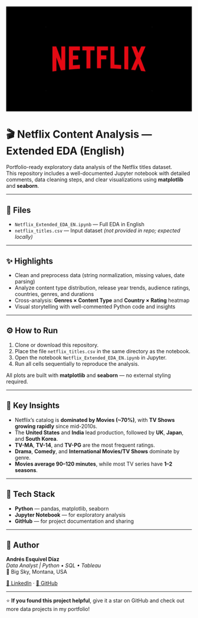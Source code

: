 <p align="center">
  <img src="Netflix.png" alt="Netflix Content Analysis Banner" width="800">
</p>

# 🎬 Netflix Content Analysis — Extended EDA (English)

Portfolio-ready exploratory data analysis of the Netflix titles dataset.  
This repository includes a well-documented Jupyter notebook with detailed comments, data cleaning steps, and clear visualizations using **matplotlib** and **seaborn**.

---

## 📂 Files
- `Netflix_Extended_EDA_EN.ipynb` — Full EDA in English  
- `netflix_titles.csv` — Input dataset *(not provided in repo; expected locally)*  

---

## ✨ Highlights
- Clean and preprocess data (string normalization, missing values, date parsing)  
- Analyze content type distribution, release year trends, audience ratings, countries, genres, and durations  
- Cross-analysis: **Genres × Content Type** and **Country × Rating** heatmap  
- Visual storytelling with well-commented Python code and insights  

---

## ⚙️ How to Run
1. Clone or download this repository.  
2. Place the file `netflix_titles.csv` in the same directory as the notebook.  
3. Open the notebook `Netflix_Extended_EDA_EN.ipynb` in Jupyter.  
4. Run all cells sequentially to reproduce the analysis.  

All plots are built with **matplotlib** and **seaborn** — no external styling required.  

---

## 🧠 Key Insights
- Netflix’s catalog is **dominated by Movies (~70%)**, with **TV Shows growing rapidly** since mid-2010s.  
- The **United States** and **India** lead production, followed by **UK**, **Japan**, and **South Korea**.  
- **TV-MA**, **TV-14**, and **TV-PG** are the most frequent ratings.  
- **Drama**, **Comedy**, and **International Movies/TV Shows** dominate by genre.  
- **Movies average 90–120 minutes**, while most TV series have **1–2 seasons**.  

---

## 🧰 Tech Stack
- **Python** — pandas, matplotlib, seaborn  
- **Jupyter Notebook** — for exploratory analysis  
- **GitHub** — for project documentation and sharing  

---

## 👤 Author
**Andrés Esquivel Díaz**  
*Data Analyst | Python • SQL • Tableau*  
📍 Big Sky, Montana, USA  

[🔗 LinkedIn](https://www.linkedin.com/in/andres-esquivel-diaz-08691337) · [🐙 GitHub](https://github.com/aesquivel91)

---

⭐ **If you found this project helpful**, give it a star on GitHub and check out more data projects in my portfolio!
